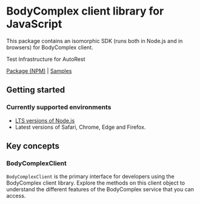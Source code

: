 # BodyComplex client library for JavaScript

This package contains an isomorphic SDK (runs both in Node.js and in browsers) for BodyComplex client.

Test Infrastructure for AutoRest

[Package (NPM)](https://www.npmjs.com/package/body-complex) |
[Samples](https://github.com/Azure-Samples/azure-samples-js-management)

## Getting started

### Currently supported environments

- [LTS versions of Node.js](https://nodejs.org/about/releases/)
- Latest versions of Safari, Chrome, Edge and Firefox.




## Key concepts

### BodyComplexClient

`BodyComplexClient` is the primary interface for developers using the BodyComplex client library. Explore the methods on this client object to understand the different features of the BodyComplex service that you can access.

